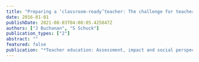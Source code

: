 ```yaml
---
title: "Preparing a ‘classroom-ready’teacher: The challenge for teacher educators"
date: 2016-01-01
publishDate: 2021-08-03T04:08:05.425847Z
authors: ["J Buchanan", "S Schuck"]
publication_types: ["2"]
abstract: ""
featured: false
publication: "*Teacher education: Assessment, impact and social perspectives*"
---
```



